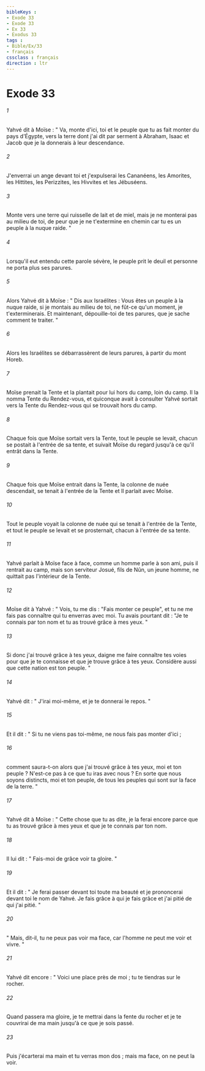 ```yaml
---
bibleKeys : 
- Exode 33
- Exode 33
- Ex 33
- Exodus 33
tags : 
- Bible/Ex/33
- français
cssclass : français
direction : ltr
---
```


# Exode 33

###### 1
Yahvé dit à Moïse : " Va, monte d'ici, toi et le peuple que tu as fait monter du pays d'Égypte, vers la terre dont j'ai dit par serment à Abraham, Isaac et Jacob que je la donnerais à leur descendance. 
###### 2
J'enverrai un ange devant toi et j'expulserai les Cananéens, les Amorites, les Hittites, les Perizzites, les Hivvites et les Jébuséens. 
###### 3
Monte vers une terre qui ruisselle de lait et de miel, mais je ne monterai pas au milieu de toi, de peur que je ne t'extermine en chemin car tu es un peuple à la nuque raide. " 
###### 4
Lorsqu'il eut entendu cette parole sévère, le peuple prit le deuil et personne ne porta plus ses parures. 
###### 5
Alors Yahvé dit à Moïse : " Dis aux Israélites : Vous êtes un peuple à la nuque raide, si je montais au milieu de toi, ne fût-ce qu'un moment, je t'exterminerais. Et maintenant, dépouille-toi de tes parures, que je sache comment te traiter. " 
###### 6
Alors les Israélites se débarrassèrent de leurs parures, à partir du mont Horeb. 
###### 7
Moïse prenait la Tente et la plantait pour lui hors du camp, loin du camp. Il la nomma Tente du Rendez-vous, et quiconque avait à consulter Yahvé sortait vers la Tente du Rendez-vous qui se trouvait hors du camp. 
###### 8
Chaque fois que Moïse sortait vers la Tente, tout le peuple se levait, chacun se postait à l'entrée de sa tente, et suivait Moïse du regard jusqu'à ce qu'il entrât dans la Tente. 
###### 9
Chaque fois que Moïse entrait dans la Tente, la colonne de nuée descendait, se tenait à l'entrée de la Tente et Il parlait avec Moïse. 
###### 10
Tout le peuple voyait la colonne de nuée qui se tenait à l'entrée de la Tente, et tout le peuple se levait et se prosternait, chacun à l'entrée de sa tente. 
###### 11
Yahvé parlait à Moïse face à face, comme un homme parle à son ami, puis il rentrait au camp, mais son serviteur Josué, fils de Nûn, un jeune homme, ne quittait pas l'intérieur de la Tente. 
###### 12
Moïse dit à Yahvé : " Vois, tu me dis : "Fais monter ce peuple", et tu ne me fais pas connaître qui tu enverras avec moi. Tu avais pourtant dit : "Je te connais par ton nom et tu as trouvé grâce à mes yeux. " 
###### 13
Si donc j'ai trouvé grâce à tes yeux, daigne me faire connaître tes voies pour que je te connaisse et que je trouve grâce à tes yeux. Considère aussi que cette nation est ton peuple. " 
###### 14
Yahvé dit : " J'irai moi-même, et je te donnerai le repos. " 
###### 15
Et il dit : " Si tu ne viens pas toi-même, ne nous fais pas monter d'ici ; 
###### 16
comment saura-t-on alors que j'ai trouvé grâce à tes yeux, moi et ton peuple ? N'est-ce pas à ce que tu iras avec nous ? En sorte que nous soyons distincts, moi et ton peuple, de tous les peuples qui sont sur la face de la terre. " 
###### 17
Yahvé dit à Moïse : " Cette chose que tu as dite, je la ferai encore parce que tu as trouvé grâce à mes yeux et que je te connais par ton nom. 
###### 18
Il lui dit : " Fais-moi de grâce voir ta gloire. " 
###### 19
Et il dit : " Je ferai passer devant toi toute ma beauté et je prononcerai devant toi le nom de Yahvé. Je fais grâce à qui je fais grâce et j'ai pitié de qui j'ai pitié. " 
###### 20
" Mais, dit-il, tu ne peux pas voir ma face, car l'homme ne peut me voir et vivre. " 
###### 21
Yahvé dit encore : " Voici une place près de moi ; tu te tiendras sur le rocher. 
###### 22
Quand passera ma gloire, je te mettrai dans la fente du rocher et je te couvrirai de ma main jusqu'à ce que je sois passé. 
###### 23
Puis j'écarterai ma main et tu verras mon dos ; mais ma face, on ne peut la voir. 
